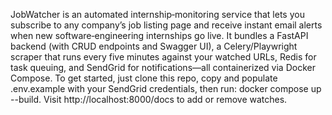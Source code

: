 JobWatcher is an automated internship‐monitoring service that lets you subscribe to any company’s job listing page and receive instant email alerts when new software‐engineering internships go live. 
It bundles a FastAPI backend (with CRUD endpoints and Swagger UI), a Celery/Playwright scraper that runs every five minutes against your watched URLs, Redis for task queuing, and SendGrid for notifications—all containerized via Docker Compose. 
To get started, just clone this repo, copy and populate .env.example with your SendGrid credentials, then run: docker compose up --build. Visit http://localhost:8000/docs to add or remove watches.
